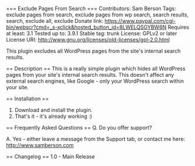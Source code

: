 === Exclude Pages From Search ===
Contributors: Sam Berson
Tags: exclude pages from search, exclude pages from wp search, search results, search, exclude all, exclude
Donate link: https://www.paypal.com/cgi-bin/webscr?cmd=_s-xclick&hosted_button_id=8LWELQSGYBW6N
Requires at least: 3.1
Tested up to: 3.9.1
Stable tag: trunk
License: GPLv2 or later
License URI: http://www.gnu.org/licenses/old-licenses/gpl-2.0.html

This plugin excludes all WordPress pages from the site's internal search results.

== Description ==
This is a really simple plugin which hides all WordPress pages from your site's internal search results. This doesn't affect any external search engines, like Google - only your WordPress search within your site.

== Installation ==
1. Download and install the plugin.
2. That's it - it's already working :)

== Frequently Asked Questions ==
Q. Do you offer support?

A. Yes - either leave a message from the Support tab, or contact me here: http://www.samberson.com

== Changelog ==
1.0 - Main Release

